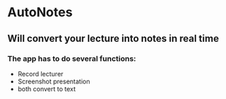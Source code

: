 # AutoNotes

## Will convert your lecture into notes in real time
### The app has to do several functions:
- Record lecturer
- Screenshot presentation
- both convert to text

